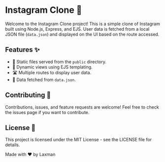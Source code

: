 # Instagram Clone 📸

Welcome to the Instagram Clone project! This is a simple clone of Instagram built using Node.js, Express, and EJS. User data is fetched from a local JSON file (`data.json`) and displayed on the UI based on the route accessed.

## Features ✨

- 📁 Static files served from the `public` directory.
- 📄 Dynamic views using EJS templating.
- 🛣️ Multiple routes to display user data.
- 💾 Data fetched from `data.json`.

## Contributing 🤝
Contributions, issues, and feature requests are welcome! Feel free to check the issues page if you want to contribute.

## License 📄
This project is licensed under the MIT License - see the LICENSE file for details.


Made with ❤️ by Laxman

